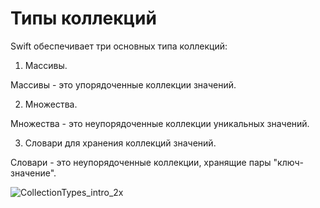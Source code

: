 # Типы коллекций

Swift обеспечивает три основных типа коллекций:
1. Массивы. 

Массивы - это упорядоченные коллекции значений.

2. Множества.

Множества - это неупорядоченные коллекции уникальных значений.

3. Словари для хранения коллекций значений.

Словари - это неупорядоченные коллекции, хранящие пары "ключ-значение".

![CollectionTypes_intro_2x](https://github.com/DenDmitriev/iOS-Interview/assets/65191747/34f5196c-ba00-4a6b-92e3-1e3d0aa29acc)
